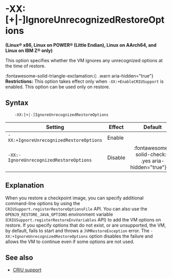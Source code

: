 <!--
* Copyright (c) 2017, 2025 IBM Corp. and others
*
* This program and the accompanying materials are made
* available under the terms of the Eclipse Public License 2.0
* which accompanies this distribution and is available at
* https://www.eclipse.org/legal/epl-2.0/ or the Apache
* License, Version 2.0 which accompanies this distribution and
* is available at https://www.apache.org/licenses/LICENSE-2.0.
*
* This Source Code may also be made available under the
* following Secondary Licenses when the conditions for such
* availability set forth in the Eclipse Public License, v. 2.0
* are satisfied: GNU General Public License, version 2 with
* the GNU Classpath Exception [1] and GNU General Public
* License, version 2 with the OpenJDK Assembly Exception [2].
*
* [1] https://www.gnu.org/software/classpath/license.html
* [2] https://openjdk.org/legal/assembly-exception.html
*
* SPDX-License-Identifier: EPL-2.0 OR Apache-2.0 OR GPL-2.0-only WITH Classpath-exception-2.0 OR GPL-2.0-only WITH OpenJDK-assembly-exception-1.0
-->

# -XX:\[+|-\]IgnoreUnrecognizedRestoreOptions

**(Linux&reg; x86, Linux on POWER&reg; (Little Endian), Linux on AArch64, and Linux on IBM Z&reg; only)**

This option specifies whether the VM ignores any unrecognized options at the time of restore.

:fontawesome-solid-triangle-exclamation:{: .warn aria-hidden="true"} **Restrictions:** This option takes effect only when `-XX:+EnableCRIUSupport` is enabled. This option can be used only on restore.


## Syntax

        -XX:[+|-]IgnoreUnrecognizedRestoreOptions

| Setting               | Effect  | Default                                                                            |
|-----------------------|---------|:----------------------------------------------------------------------------------:|
| `-XX:+IgnoreUnrecognizedRestoreOptions` | Enable  |                                                                                 |
| `-XX:-IgnoreUnrecognizedRestoreOptions` | Disable | :fontawesome-solid-check:{: .yes aria-hidden="true"}<span class="sr-only">yes</span>  |


## Explanation

When you restore a checkpoint image, you can specify additional command-line options by using the `CRIUSupport.registerRestoreOptionsFile` API. You can also use the `OPENJ9_RESTORE_JAVA_OPTIONS` environment variable (`CRIUSupport.registerRestoreEnvVariables` API) to add the VM options on restore. If you specify options that do not exist, or are unsupported, the VM, by default, fails to start and throws a `JVMRestoreException` error. The `-XX:+IgnoreUnrecognizedRestoreOptions` option disables the failure and allows the VM to continue even if some options are not used.

## See also

- [CRIU support](criusupport.md)

<!-- ==== END OF TOPIC ==== xxignorenrecognizedestoreptions.md ==== -->
